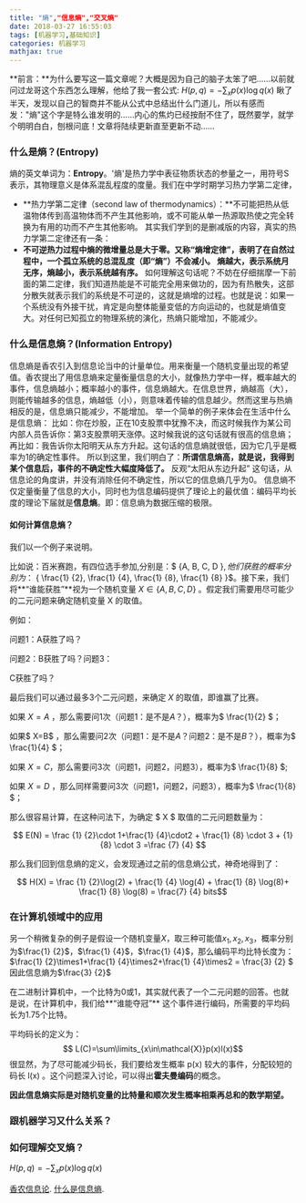 ```yaml
---
title: "熵","信息熵","交叉熵"
date: 2018-03-27 16:55:03
tags: [机器学习,基础知识]
categories: 机器学习
mathjax: true
---
```

**前言：**为什么要写这一篇文章呢？大概是因为自己的脑子太笨了吧……以前就问过龙哥这个东西怎么理解，他给了我一套公式: $H(p,q) = -\sum_xp(x) \log q(x)$ 瞅了半天，发现以自己的智商并不能从公式中总结出什么门道儿，所以有感而发："熵"这个字是特么谁发明的……内心的焦灼已经按耐不住了，既然要学，就学个明明白白，刨根问底！文章将陆续更新直至更新不动……
### 什么是熵？(Entropy)
熵的英文单词为：**Entropy**。'熵'是热力学中表征物质状态的参量之一，用符号S表示，其物理意义是体系混乱程度的度量。我们在中学时期学习热力学第二定律，
- **热力学第二定律（second law of thermodynamics）：**不可能把热从低温物体传到高温物体而不产生其他影响，或不可能从单一热源取热使之完全转换为有用的功而不产生其他影响。
其实我们学到的是删减版的内容，真实的热力学第二定律还有一条：
- **不可逆热力过程中熵的微增量总是大于零。又称“熵增定律”，表明了在自然过程中，一个孤立系统的总混乱度（即“熵”）不会减小。**
**熵越大，表示系统月无序，熵越小，表示系统越有序。**
如何理解这句话呢？不妨在仔细揣摩一下前面的第二定律，我们知道热能是不可能完全用来做功的，因为有热散失，这部分散失就表示我们的系统是不可逆的，这就是熵增的过程。也就是说：如果一个系统没有外接干扰，肯定是向整体能量变低的方向运动的，也就是熵值变大。对任何已知孤立的物理系统的演化，热熵只能增加，不能减少。

### 什么是信息熵？(Information Entropy)
信息熵是香农引入到信息论当中的计量单位。用来衡量一个随机变量出现的希望值。香农提出了用信息熵来定量衡量信息的大小，就像热力学中一样，概率越大的事件，信息熵越小；概率越小的事件，信息熵越大。在信息世界，熵越高（大），则能传输越多的信息，熵越低（小），则意味着传输的信息越少。然而这里与热熵相反的是，信息熵只能减少，不能增加。
举一个简单的例子来体会在生活中什么是信息熵：
比如：你在炒股，正在10支股票中犹豫不决，而这时候我作为某公司内部人员告诉你：第3支股票明天涨停。这时候我说的这句话就有很高的信息熵；再比如：我告诉你太阳明天从东方升起。这句话的信息熵就很低，因为它几乎是概率为1的确定性事件。
所以到这里，我们明白了：**所谓信息熵高，就是说，我得到某个信息后，事件的不确定性大幅度降低了。** 反观“太阳从东边升起” 这句话，从信息论的角度讲，并没有消除任何不确定性，所以它的信息熵几乎为0。
信息熵不仅定量衡量了信息的大小，同时也为信息编码提供了理论上的最优值：编码平均长度的理论下届就是**信息熵**。即：信息熵为数据压缩的极限。

#### 如何计算信息熵？
我们以一个例子来说明。

比如说：百米赛跑，有四位选手参加,分别是：$ \{A, B, C, D  \}$,他们获胜的概率分别为：$ \{ \frac{1} {2}, \frac{1} {4}, \frac{1} {8}, \frac{1} {8} \}$。接下来，我们将**“谁能获胜”**视为一个随机变量 $X\in\{A,B,C,D\}$ 。假定我们需要用尽可能少的二元问题来确定随机变量 X 的取值。

例如：

问题1：A获胜了吗？

问题2：B获胜了吗？问题3：

C获胜了吗？

最后我们可以通过最多3个二元问题，来确定 $X$ 的取值，即谁赢了比赛。

如果 $X=A$ ，那么需要问1次（问题1：是不是$A$？），概率为$ \frac{1}{2} $；

如果$ X=B$ ，那么需要问2次（问题1：是不是$A$？问题2：是不是$B$？），概率为$ \frac{1}{4} $；

如果 $X=C$，那么需要问3次（问题1，问题2，问题3），概率为$ \frac{1}{8} $;

如果 $X=D$ ，那么同样需要问3次（问题1，问题2，问题3），概率为$ \frac{1}{8} $；

那么很容易计算，在这种问法下，为确定 $ X $ 取值的二元问题数量为：

$$ E(N) = \frac {1} {2}\cdot 1+\frac{1} {4}\cdot2 + \frac{1} {8} \cdot 3 + {1} {8} \cdot 3 =\frac {7} {4} $$

那么我们回到信息熵的定义，会发现通过之前的信息熵公式，神奇地得到了：

$$ H(X) = \frac {1} {2}\log(2) + \frac{1} {4} \log(4) + \frac{1} {8} \log(8)+ \frac{1} {8} \log(8) = \frac{7} {4} bits$$
	
### 在计算机领域中的应用
另一个稍微复杂的例子是假设一个随机变量$X$，取三种可能值$x_1,x_2,x_3$，概率分别为$\frac{1} {2}$，$\frac{1} {4}$，$\frac{1} {4}$，那么编码平均比特长度为：$\frac{1} {2}\times1+\frac{1} {4}\times2+\frac{1} {4}\times2 = \frac{3} {2} $ 因此信息熵为$\frac{3} {2}$

在二进制计算机中，一个比特为0或1，其实就代表了一个二元问题的回答。也就是说，在计算机中，我们给**“谁能夺冠”** 这个事件进行编码，所需要的平均码长为1.75个比特。

平均码长的定义为： 
$$ L(C)=\sum\limits_{x\in\mathcal{X}}p(x)l(x)$$
很显然，为了尽可能减少码长，我们要给发生概率 p(x) 较大的事件，分配较短的码长 l(x) 。这个问题深入讨论，可以得出**霍夫曼编码**的概念。

**因此信息熵实际是对随机变量的比特量和顺次发生概率相乘再总和的数学期望。**
### 跟机器学习又什么关系？

### 如何理解交叉熵？

$H(p,q) = -\sum_{x}p(x)\log q(x)$

[香农信息论](https://www.zhihu.com/question/27068465).
[什么是信息熵](https://www.zhihu.com/question/22178202).
